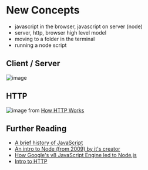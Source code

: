 # New Concepts

- javascript in the browser, javascript on server (node)
- server, http, browser high level model
- moving to a folder in the terminal 
- running a node script

## Client / Server
![image](https://user-images.githubusercontent.com/15235244/166688292-b80878e1-ab8d-4321-87c8-3581107500e0.png)

## HTTP
![image](https://user-images.githubusercontent.com/15235244/166834908-5c1da38f-9d32-470d-942c-c4719a18846f.png)
from [How HTTP Works](https://dev.to/inambe/how-http-works-2492)

## Further Reading
- [A brief history of JavaScript](https://dev.to/enigma6174/a-brief-history-of-javascript-4oo8)
- [An intro to Node (from 2009) by it's creator](https://www.youtube.com/watch?v=jo_B4LTHi3I)
- [How Google's v8 JavaScript Engine led to Node.js](https://nodejs.dev/learn/the-v8-javascript-engine)
- [Intro to HTTP](https://dev.to/lucasrafaldini/back-to-basics-1-the-http-protocol-3nb7)
